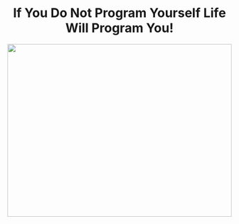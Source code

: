 <h1 align="center">If You Do Not Program Yourself Life Will Program You!</h1>
<div align="center">
<a href="https://mdnice.com">
<img width="100%" height="390px" src="https://cdn.pixabay.com/photo/2019/09/05/05/28/eye-4453129__480.jpg"/>
</a>
</div>

<!--
**BeanWei/BeanWei** is a ✨ _special_ ✨ repository because its `README.md` (this file) appears on your GitHub profile.

Here are some ideas to get you started:

- 🔭 I’m currently working on ...
- 🌱 I’m currently learning ...
- 👯 I’m looking to collaborate on ...
- 🤔 I’m looking for help with ...
- 💬 Ask me about ...
- 📫 How to reach me: ...
- 😄 Pronouns: ...
- ⚡ Fun fact: ...
-->
